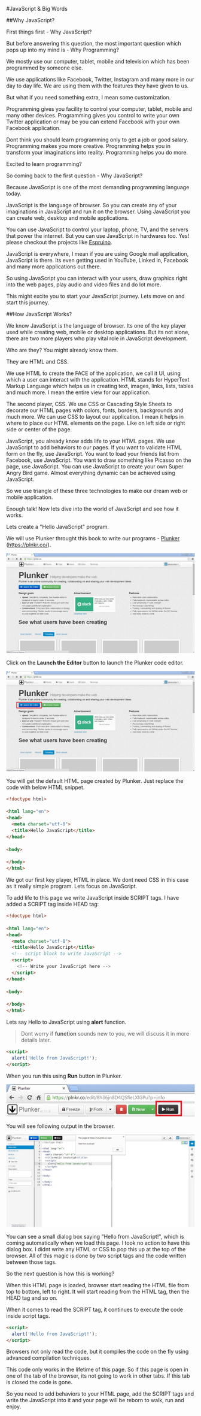 #JavaScript & Big Words


##Why JavaScript?

First things first - Why JavaScript?

But before answering this question, the most important question which pops up into my mind is - Why Programming?

We mostly use our computer, tablet, mobile and television which has been programmed by someone else.

We use applications like Facebook, Twitter, Instagram and many more in our day to day life. We are using them with the features they have given to us.

But what if you need something extra, I mean some customization.

Programming gives you facility to control your computer, tablet, mobile and many other devices. Programming gives you control to write your own Twitter application or may be you can extend Facebook with your own Facebook application.

Dont think you should learn programming only to get a job or good salary. Programming makes you more creative. Programming helps you in transform your imaginations into reality. Programming helps you do more.

Excited to learn programming?

So coming back to the first question - Why JavaScript?

Because JavaScript is one of the most demanding programming language today.

JavaScript is the language of browser. So you can create any of your imaginations in JavaScript and run it on the browser. Using JavaScript you can create web, desktop and mobile applications.

You can use JavaScript to control your laptop, phone, TV, and the servers that power the internet. But you can use JavaScript in hardwares too. Yes! please checkout the projects like [Espruino](https://www.espruino.com/).

JavaScript is everywhere, I mean if you are using Google mail application, JavaScript is there. Its even getting used in YouTube, Linked in, Facebook and many more applications out there.

So using JavaScript you can interact with your users, draw graphics right into the web pages, play audio and video files and do lot more.

This might excite you to start your JavaScript journey. Lets move on and start this journey.

##How JavaScript Works?

We know JavaScript is the language of browser. Its one of the key player used while creating web, mobile or desktop applications. But its not alone, there are two more players who play vital role in JavaScript development.

Who are they? You might already know them.

They are HTML and CSS.

We use HTML to create the FACE of the application, we call it UI, using which a user can interact with the application. HTML stands for HyperText Markup Language which helps us in creating text, images, links, lists, tables and much more. I mean the entire view for our application.

The second player, CSS. We use CSS or Cascading Style Sheets to decorate our HTML pages with colors, fonts, borders, backgrounds and much more. We can use CSS to layout our application. I mean it helps in where to place our HTML elements on the page. Like on left side or right side or center of the page.

JavaScript, you already know adds life to your HTML pages. We use JavaScript to add behaviors to our pages. If you want to validate HTML form on the fly, use JavaScript. You want to load your friends list from Facebook, use JavaScript. You want to draw something like Picasso on the page, use JavaScript. You can use JavaScript to create your own Super Angry Bird game. Almost everything dynamic can be achieved using JavaScript.

So we use triangle of these three technologies to make our dream web or mobile application.

Enough talk! Now lets dive into the world of JavaScript and see how it works.

Lets create a "Hello JavaScript" program.

We will use Plunker throught this book to write our programs - [Plunker](https://plnkr.co/) (https://plnkr.co/).

![Plunker](images/image2.JPG "Plunker")

Click on the __Launch the Editor__ button to launch the Plunker code editor.

![Plunker Editor](images/image3.JPG "Plunker Editor")

You will get the default HTML page created by Plunker. Just replace the code with below HTML snippet.

```html
<!doctype html>

<html lang="en">
<head>
  <meta charset="utf-8">
  <title>Hello JavaScript</title>
</head>

<body>

</body>
</html>
```

We got our first key player, HTML in place. We dont need CSS in this case as it really simple program. Lets focus on JavaScript.

To add life to this page we write JavaScript inside SCRIPT tags. I have added a SCRIPT tag inside HEAD tag:

```html
<!doctype html>

<html lang="en">
<head>
  <meta charset="utf-8">
  <title>Hello JavaScript</title>
  <!-- script block to write JavaScript -->
  <script>
    <!-- Write your JavaScript here -->
  </script>
</head>

<body>

</body>
</html>
```

Lets say Hello to JavaScript using __alert__ function. 

> Dont worry if __function__ sounds new to you, we will discuss it in more details later. 

```html
<script>
  alert('Hello from JavaScript!');
</script>
```

When you run this using __Run__ button in Plunker.

![Hello JavaScript](images/image4.JPG "Hello JavaScript")

You will see following output in the browser.

![Hello JavaScript](images/image1.JPG "Hello JavaScript")

You can see a small dialog box saying "Hello from JavaScript!", which is coming automatically when we load this page. I took no action to have this dialog box. I didnt write any HTML or CSS to pop this up at the top of the browser. All of this magic is done by two script tags and the code written between those tags.

So the next question is how this is working?

When this HTML page is loaded, browser start reading the HTML file from top to bottom, left to right. It will start reading from the HTML tag, then the HEAD tag and so on.

When it comes to read the SCRIPT tag, it continues to execute the code inside script tags.

```html
<script>
  alert('Hello from JavaScript!');
</script>
```

Browsers not only read the code, but it compiles the code on the fly using advanced compilation techniques.

This code only works in the lifetime of this page. So if this page is open in one of the tab of the browser, its not going to work in other tabs. If this tab is closed the code is gone.

So you need to add behaviors to your HTML page, add the SCRIPT tags and write the JavaScript into it and your page will be reborn to walk, run and enjoy.



